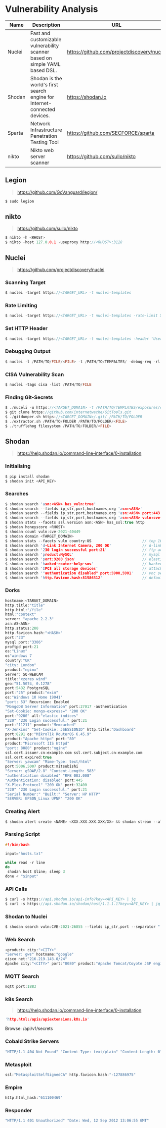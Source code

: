 # Vulnerability Analysis

| Name | Description | URL |
| --- | --- | --- |
| Nuclei | Fast and customizable vulnerability scanner based on simple YAML based DSL. | https://github.com/projectdiscovery/nuclei |
| Shodan | Shodan is the world's first search engine for Internet-connected devices. | https://shodan.io |
| Sparta | Network Infrastructure Penetration Testing Tool | https://github.com/SECFORCE/sparta |
| nikto | Nikto web server scanner | https://github.com/sullo/nikto |

## Legion

> https://github.com/GoVanguard/legion/

```c
$ sudo legion
```

## nikto

> https://github.com/sullo/nikto

```c
$ nikto -h <RHOST>
$ nikto -host 127.0.0.1 -useproxy http://<RHOST>:3128
```

## Nuclei

> https://github.com/projectdiscovery/nuclei

### Scanning Target

```c
$ nuclei -target https://<TARGET_URL> -t nuclei-templates
```

### Rate Limiting

```c
$ nuclei -target https://<TARGET_URL> -t nuclei-templates -rate-limit 5
```

### Set HTTP Header

```c
$ nuclei -target https://<TARGET_URL> -t nuclei-templates -header 'User-Agent: Pentest -H 'X-Red-Team: Assessment'
```

### Debugging Output

```c
$ nuclei -l /PATH/TO/FILE/<FILE> -t /PATH/TO/TEMPALTES/ -debug-req -rl 10
```

### CISA Vulnerability Scan

```c
$ nuclei -tags cisa -list /PATH/TO/FILE
```
### Finding Git-Secrets

```c
$ ./nuceli -u https://<TARGET_DOMAIN> -t /PATH/TO/TEMPLATES/exposures/configs/git-config.yaml
$ git clone https://github.com/internetwache/GitTools.git
$ ./gitdumper.sh https://<TARGET_DOMAIN>/.git/ /PATH/TO/FOLDER
$ ./extractor.sh /PATH/TO/FOLDER /PATH/TO/FOLDER/<FILE>
$ ./trufflehog filesystem /PATH/TO/FOLDER/<FILE>
```

## Shodan

> https://help.shodan.io/command-line-interface/0-installation

### Initialising

```c
$ pip install shodan
$ shodan init <API_KEY>
```

### Searches

```c
$ shodan search 'asn:<ASN> has_vuln:true'
$ shodan search --fields ip_str,port,hostnames,org 'asn:<ASN>'
$ shodan search --fields ip_str,port,hostnames,org 'asn:<ASN> port:443'
$ shodan search --fields ip_str,port,hostnames,org 'asn:<ASN> vuln:cve-2021-40449'
$ shodan stats --facets ssl.version asn:<ASN> has_ssl:true http
$ shodan honeyscore <RHOST>
$ shodan count vuln:cve-2021-40449
$ shodan domain <TARGET_DOMAIN>
$ shodan stats --facets vuln country:US                       // top 10 vulnerabilities in America
$ shodan search 'd-Link Internet Camera, 200 OK'              // d-link cameras
$ shodan search '230 login successful port:21'                // ftp access
$ shodan search 'product:MySQL'                               // mysql databases
$ shodan search 'port:9200 json'                              // elastic search
$ shodan search 'hacked-router-help-sos'                      // hacked routers
$ shodan search 'IPC$ all storage devices'                    // attached storages
$ shodan search '"authentication disabled" port:5900,5901'    // vnc servers without authentication
$ shodan search 'http.favicon.hash:81586312'                  // default jenkins installations
```

### Dorks

```c
hostname:<TARGET_DOMAIN>
http.title:"title"
http.html:"/file"
html:"context"
server: "apache 2.2.3"
asn:AS<ASN>
http.status:200
http.favicon.hash:"<HASH>"
port:"23"
mysql port:"3306"
proftpd port:21
os:"Linux"
os"windows 7
country:"UK"
"city: London"
product:"nginx"
Server: SQ-WEBCAM
title:"xzeres wind"
geo:"51.5074, 0.1278"
port:5432 PostgreSQL
port:"25" product:"exim"
os:"Windows 10 Home 19041"
"port: 53" Recursion: Enabled
"MongoDB Server Information" port:27017 -authentication
"Set-Cookie: mongo-express=" "200 OK"
port:"9200" all:"elastic indices"
"220" "230 Login successful." port:21
port:"11211" product:"Memcached"
"X-Jenkins" "Set-Cookie: JSESSIONID" http.title:"Dashboard"
port:8291 os:"MikroTik RouterOS 6.45.9"
product:"Apache httpd" port:"80"
product:"Microsoft IIS httpd"
"port: 8080" product:"nginx"
ssl.cert.issuer.cn:example.com ssl.cert.subject.cn:example.com
ssl.cert.expired:true
"Server: yawcam" "Mime-Type: text/html"
port:5006,5007 product:mitsubishi
"Server: gSOAP/2.8" "Content-Length: 583"
"authentication disabled" "RFB 003.008"
"Authentication: disabled" port:445
"X-Plex-Protocol" "200 OK" port:32400
"220" "230 Login successful." port:21
"Serial Number:" "Built:" "Server: HP HTTP"
"SERVER: EPSON_Linux UPNP" "200 OK"
```

### Creating Alert

```c
$ shodan alert create <NAME> <XXX.XXX.XXX.XXX/XX> && shodan stream --alerts=all
```

### Parsing Script

```c
#!/bin/bash

input="hosts.txt"

while read -r line
do
 shodan host $line; sleep 3
done < "$input"
```

### API Calls

```c
$ curl -s https://api.shodan.io/api-info?key=<API_KEY> | jq
$ curl -s https://api.shodan.io/shodan/host/1.1.1.1?key=<API_KEY> | jq
```

### Shodan to Nuclei

```c
$ shodan search vuln:CVE-2021-26855 --fields ip_str,port --separator " " | awk '{print $1":"$2}' | httprobe | nuclei -t /PATH/TO/TEMPLATES/CVE/2021/CVE-2021-26855.yaml
```

### Web Search

```c
<product> city:"<CITY>"
"Server: gws" hostname:"google"
cisco net:"216.219.143.0/24"
Apache city:"<CITY>" port:"8080" product:"Apache Tomcat/Coyote JSP engine"
```

### MQTT Search

```c
mqtt port:1883
```

### k8s Search

> https://help.shodan.io/command-line-interface/0-installation

```c
'http.html:/apis/apiextensions.k8s.io'
```

Browse: /api/v1/secrets

### Cobald Strike Servers

```c
"HTTP/1.1 404 Not Found" "Content-Type: text/plain" "Content-Length: 0" "Date" -"Server" -"Connection" -"Expires" -"Access-Control" -"Set-Cookie" -"Content-Encoding" -"Charset"
```

### Metasploit

```c
ssl:"MetasploitSelfSignedCA" http.favicon.hash:"-127886975"
```

### Empire

```c
http.html_hash:"611100469"
```

### Responder

```c
"HTTP/1.1 401 Unauthorized" "Date: Wed, 12 Sep 2012 13:06:55 GMT"
```
